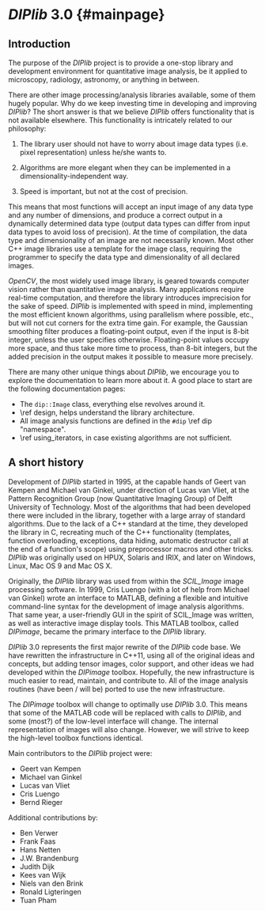 # *DIPlib* 3.0 {#mainpage}

## Introduction

The purpose of the *DIPlib* project is to provide a one-stop library and
development environment for quantitative image analysis, be it applied
to microscopy, radiology, astronomy, or anything in between.

There are other image processing/analysis libraries available, some of
them hugely popular. Why do we keep investing time in developing and
improving *DIPlib*? The short answer is that we believe *DIPlib* offers
functionality that is not available elsewhere. This functionality is
intricately related to our philosophy:

1. The library user should not have to worry about image data types
(i.e. pixel representation) unless he/she wants to.

2. Algorithms are more elegant when they can be implemented in a
dimensionality-independent way.

3. Speed is important, but not at the cost of precision.

This means that most functions will accept an input image of any data
type and any number of dimensions, and produce a correct output in
a dynamically determined data type (output data types can differ from
input data types to avoid loss of precision). At the time of compilation,
the data type and dimensionality of an image are not necessarily known.
Most other C++ image libraries use a template for the image class,
requiring the programmer to specify the data type and dimensionality of
all declared images.

*OpenCV*, the most widely used image library, is geared towards computer
vision rather than quantitative image analysis. Many applications require
real-time computation, and therefore the library introduces imprecision
for the sake of speed. *DIPlib* is implemented with speed in mind,
implementing the most efficient known algorithms, using parallelism
where possible, etc., but will not cut corners for the extra time gain.
For example, the Gaussian smoothing filter produces a floating-point
output, even if the input is 8-bit integer, unless the user specifies
otherwise. Floating-point values occupy more space, and thus take more
time to process, than 8-bit integers, but the added precision in the
output makes it possible to measure more precisely.

There are many other unique things about *DIPlib*, we encourage you to
explore the documentation to learn more about it. A good place to start
are the following documentation pages:

- The `dip::Image` class, everything else revolves around it.
- \ref design, helps understand the library architecture.
- All image analysis functions are defined in the `#dip` \ref dip "namespace".
- \ref using_iterators, in case existing algorithms are not sufficient.

## A short history

Development of *DIPlib* started in 1995, at the capable hands of Geert
van Kempen and Michael van Ginkel, under direction of Lucas van Vliet,
at the Pattern Recognition Group (now Quantitative Imaging Group) of
Delft University of Technology. Most of the algorithms that had been
developed there were included in the library, together with a large
array of standard algorithms. Due to the lack of a C++ standard at the
time, they developed the library in C, recreating much of the C++
functionality (templates, function overloading, exceptions, data
hiding, automatic destructor call at the end of a function's scope)
using preprocessor macros and other tricks. *DIPlib* was originally used
on HPUX, Solaris and IRIX, and later on Windows, Linux, Mac OS 9 and
Mac OS X.

Originally, the *DIPlib* library was used from within the *SCIL_Image*
image processing software. In 1999, Cris Luengo (with a lot of help from
Michael van Ginkel) wrote an interface to MATLAB, defining a flexible
and intuitive command-line syntax for the development of image analysis
algorithms. That same year, a user-friendly GUI in the spirit of
SCIL_Image was written, as well as interactive image display tools. This
MATLAB toolbox, called *DIPimage*, became the primary interface to the
*DIPlib* library.

*DIPlib* 3.0 represents the first major rewrite of the *DIPlib* code base.
We have rewritten the infrastructure in C++11, using all of the original
ideas and concepts, but adding tensor images, color support, and other
ideas we had developed within the *DIPimage* toolbox.
Hopefully, the new infrastructure is much easier to read, maintain, and
contribute to. All of the image analysis routines (have been / will be)
ported to use the new infrastructure.

The *DIPimage* toolbox will change to optimally use *DIPlib* 3.0. This means
that some of the MATLAB code will be replaced with calls to *DIPlib*, and
some (most?) of the low-level interface will change. The internal
representation of images will also change. However, we will strive
to keep the high-level toolbox functions identical.

Main contributors to the *DIPlib* project were:
* Geert van Kempen
* Michael van Ginkel
* Lucas van Vliet
* Cris Luengo
* Bernd Rieger

Additional contributions by:
* Ben Verwer
* Frank Faas
* Hans Netten
* J.W. Brandenburg
* Judith Dijk
* Kees van Wijk
* Niels van den Brink
* Ronald Ligteringen
* Tuan Pham
